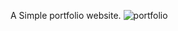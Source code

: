 A Simple portfolio website.
![portfolio](https://user-images.githubusercontent.com/112682897/210352047-c60b3036-ba20-419d-8db6-d5dbcdb0d233.png)
